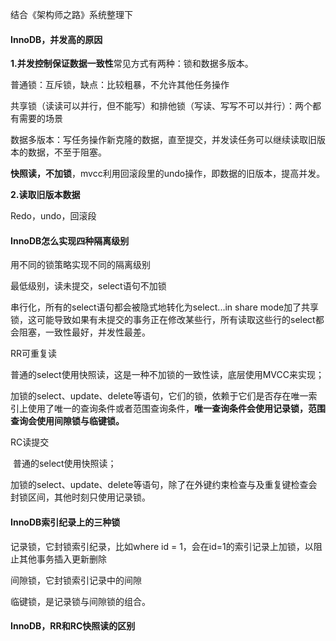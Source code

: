 结合《架构师之路》系统整理下

#### InnoDB，并发高的原因

**1.并发控制保证数据一致性**常见方式有两种：锁和数据多版本。

普通锁：互斥锁，缺点：比较粗暴，不允许其他任务操作

共享锁（读读可以并行，但不能写）和排他锁（写读、写写不可以并行）：两个都有需要的场景

数据多版本：写任务操作新克隆的数据，直至提交，并发读任务可以继续读取旧版本的数据，不至于阻塞。

**快照读，不加锁**，mvcc利用回滚段里的undo操作，即数据的旧版本，提高并发。

**2.读取旧版本数据**

Redo，undo，回滚段



#### InnoDB怎么实现四种隔离级别

用不同的锁策略实现不同的隔离级别

最低级别，读未提交，select语句不加锁

串行化，所有的select语句都会被隐式地转化为select...in share mode加了共享锁，这可能导致如果有未提交的事务正在修改某些行，所有读取这些行的select都会阻塞，一致性最好，并发性最差。

RR可重复读

​	普通的select使用快照读，这是一种不加锁的一致性读，底层使用MVCC来实现；

​	加锁的select、update、delete等语句，它们的锁，依赖于它们是否存在唯一索引上使用了唯一的查询条件或者范围查询条件，**唯一查询条件会使用记录锁，范围查询会使用间隙锁与临键锁。**



RC读提交

​	普通的select使用快照读；

​	加锁的select、update、delete等语句，除了在外键约束检查与及重复键检查会封锁区间，其他时刻只使用记录锁。

#### InnoDB索引纪录上的三种锁

记录锁，它封锁索引纪录，比如where id = 1，会在id=1的索引记录上加锁，以阻止其他事务插入更新删除

间隙锁，它封锁索引记录中的间隙

临键锁，是记录锁与间隙锁的组合。

#### InnoDB，RR和RC快照读的区别